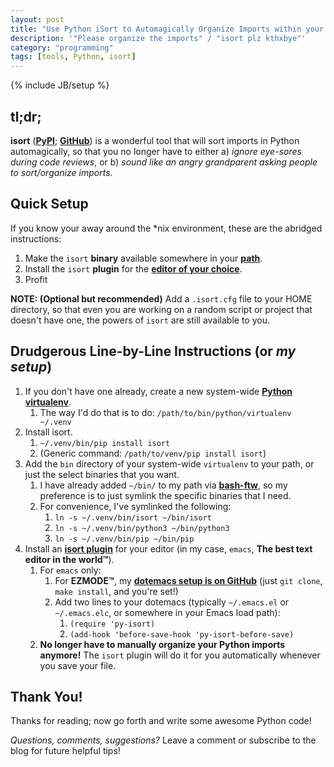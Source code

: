 ```yaml
---
layout: post
title: "Use Python iSort to Automagically Organize Imports within your Favorite Editor"
description: '"Please organize the imports" / "isort plz kthxbye"'
category: "programming"
tags: [tools, Python, isort]
---
```

{% include JB/setup %}

## tl;dr;

**isort** (**[PyPI](https://pypi.org/project/isort/)**; **[GitHub](https://github.com/timothycrosley/isort)**) is a wonderful tool that will sort imports in Python automagically, so that you no longer have to either a) *ignore eye-sores during code reviews*, or b) *sound like an angry grandparent asking people to sort/organize imports*.


## Quick Setup
If you know your away around the *nix environment, these are the abridged instructions:

1. Make the `isort` **binary** available somewhere in your **[path](https://en.wikipedia.org/wiki/PATH_(variable))**.
1. Install the `isort` **plugin** for the **[editor of your choice](https://github.com/timothycrosley/isort/wiki/isort-Plugins)**.
1. Profit

**NOTE: (Optional but recommended)** Add a `.isort.cfg` file to your HOME directory, so that even you are working on a random script or project that doesn't have one, the powers of `isort` are still available to you.

## Drudgerous Line-by-Line Instructions (or *my setup*)

1. If you don't have one already, create a new system-wide **[Python virtualenv](https://virtualenv.pypa.io/en/stable/)**.
    1. The way I'd do that is to do: `/path/to/bin/python/virtualenv ~/.venv`
1. Install isort.
    1. `~/.venv/bin/pip install isort`
    1. (Generic command: `/path/to/venv/pip install isort`)
1. Add the `bin` directory of your system-wide `virtualenv` to your path, or just the select binaries that you want.
    1. I have already added `~/bin/` to my path via **[bash-ftw](https://github.com/jontsai/bash-ftw)**, so my preference is to just symlink the specific binaries that I need.
    1. For convenience, I've symlinked the following:
        1. `ln -s ~/.venv/bin/isort ~/bin/isort`
        1. `ln -s ~/.venv/bin/python3 ~/bin/python3`
        1. `ln -s ~/.venv/bin/pip ~/bin/pip`
1. Install an **[isort plugin](https://github.com/timothycrosley/isort/wiki/isort-Plugins)** for your editor (in my case, `emacs`, **The best text editor in the world™**).
    1. For `emacs` only:
        1. For **EZMODE™**, my **[dotemacs setup is on GitHub](https://github.com/jontsai/dotemacs)** (just `git clone`, `make install`, and you're set!)
        1. Add two lines to your dotemacs (typically `~/.emacs.el` or `~/.emacs.elc`, or somewhere in your Emacs load path):
            1. `(require 'py-isort)`
            1. `(add-hook 'before-save-hook 'py-isort-before-save)`
    1. **No longer have to manually organize your Python imports anymore!** The `isort` plugin will do it for you automatically whenever you save your file.

## Thank You!

Thanks for reading; now go forth and write some awesome Python code!

*Questions, comments, suggestions?* Leave a comment or subscribe to the blog for future helpful tips!

